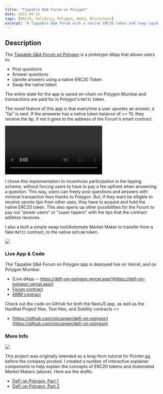 ```yaml
---
title: "Tippable Q&A Forum on Polygon"
date: 2022-08-31
tags: [ERC20, Solidity, Polygon, Web3, Blockchain]
excerpt: "A Tippable Q&A Forum with a native ERC20 token and swap capabilities"
---
```

## Description

The [Tippable Q&A Forum on Polygon](https://defi-on-polygon.vercel.app/) is a prototype dApp that allows users to:

- Post questions
- Answer questions
- Upvote answers using a native ERC20 Token
- Swap the native token

The entire state for the app is saved on-chain on Polygon Mumbai and transactions are paid for in Polygon's `MATIC` token. 

The novel feature of this app is that everytime a user upvotes an answer, a "tip" is sent. If the answerer has a native token balance of >= 10, they receive the tip, if not it goes to the address of the Forum's smart contract.

<video width="320" controls>
  <source src="https://i.imgur.com/WCTd97y.mp4" type="video/mp4">
</video>

I chose this implementation to incentivize participation in the tipping scheme, without forcing users to have to pay a fee upfront when answering a question. This way, users can freely post questions and answers with minimal transaction fees thanks to Polygon. But, if they want be elligble to receive upvote tips from other uses, they have to acquire and hold the native ERC20 token. This also opens up other possibilities for the Forum to pay out "power users" or "super tippers" with the tips that the contract address receives. 

I also a built a simple swap tool/Automate Market Maker to transfer from a fake `MATIC` contract, to the native `GOFLOW` token.

<img src="https://i.imgur.com/dk4bxJS.gif">

### Live App & Code

The Tippable Q&A Forum on Polygon app is deployed live on Vercel, and on Polygon Mumbai:
- [Live dApp -- https://defi-on-polygon.vercel.app/](https://defi-on-polygon.vercel.app/)
- [Forum contract](https://mumbai.polygonscan.com/address/0xe872B752389AfA71aB213fF2f038404854cD7b80#code)
- [AMM contract](https://mumbai.polygonscan.com/address/0xC0011Aaa2d7b0C4AD65C83518bc0aA16Ac49E9a2#code)

Check out the code on GitHub for both the NextJS app, as well as the Hardhat Project files, Test files, and Solidity contracts >>

 - [https://github.com/vincanger/defi-on-polygon](https://github.com/vincanger/defi-on-polygon)

### More Info

<img src="https://i.imgur.com/agrZ564.gif">

This project was originally intended as a long-form tutorial for Pointer.gg before the company pivoted. I created a number of interactive explainer components to help explain the concepts of ERC20 tokens and Automated Market Makers (above). Here are the drafts:

- [DeFi on Polygon, Part 1](https://www.notion.so/DeFi-on-Polygon-Part-1-f266d0dc3c4c4295bb5ab0d9301537c3)
- [DeFi on Polygon, Part 2](https://www.notion.so/DeFi-on-Polygon-Part-2-2607411576b64395ac166b0be62b03d1)
